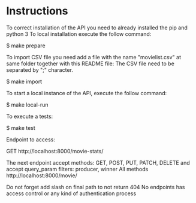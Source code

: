 # Instructions #

To correct installation of the API you need to already installed the pip and python 3
To local installation execute the follow command:

$ make prepare

To import CSV file you need add a file with the name "movielist.csv" at same folder together with this README file:
The CSV file need to be separated by ";" character.

$ make import

To start a local instance of the API, execute the follow command:

$ make local-run

To execute a tests:

$ make test

Endpoint to access:

GET http://localhost:8000/movie-stats/

The next endpoint accept methods: GET, POST, PUT, PATCH, DELETE and accept query_param filters: producer, winner
All methods http://localhost:8000/movie/

Do not forget add slash on final path to not return 404
No endpoints has access control or any kind of authentication process
